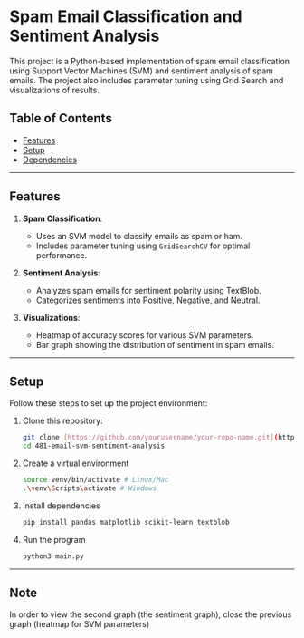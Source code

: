 # Spam Email Classification and Sentiment Analysis

This project is a Python-based implementation of spam email classification using Support Vector Machines (SVM) and sentiment analysis of spam emails. The project also includes parameter tuning using Grid Search and visualizations of results.

## Table of Contents
- [Features](#features)
- [Setup](#setup)
- [Dependencies](#dependencies)

---

## Features

1. **Spam Classification**: 
   - Uses an SVM model to classify emails as spam or ham.
   - Includes parameter tuning using `GridSearchCV` for optimal performance.

2. **Sentiment Analysis**:
   - Analyzes spam emails for sentiment polarity using TextBlob.
   - Categorizes sentiments into Positive, Negative, and Neutral.

3. **Visualizations**:
   - Heatmap of accuracy scores for various SVM parameters.
   - Bar graph showing the distribution of sentiment in spam emails.

---

## Setup

Follow these steps to set up the project environment:

1. Clone this repository:
   ```bash
   git clone [https://github.com/yourusername/your-repo-name.git](https://github.com/jmai321/481-email-svm-sentiment-analysis.git)
   cd 481-email-svm-sentiment-analysis
2. Create a virtual environment
   ```bash
   source venv/bin/activate # Linux/Mac
   .\venv\Scripts\activate # Windows
3. Install dependencies
   ```bash
   pip install pandas matplotlib scikit-learn textblob
4. Run the program
   ```bash
   python3 main.py

---
## Note

In order to view the second graph (the sentiment graph), close the previous graph (heatmap for SVM parameters)

